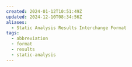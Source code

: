 ```yaml
---
created: 2024-01-12T10:51:49Z
updated: 2024-12-10T08:34:56Z
aliases:
  - Static Analysis Results Interchange Format
tags:
  - abbreviation
  - format
  - results
  - static-analysis
---
```

